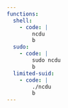 ```yaml
---
functions:
  shell:
    - code: |
        ncdu
        b
  sudo:
    - code: |
        sudo ncdu
        b
  limited-suid:
    - code: |
        ./ncdu
        b
---
```

